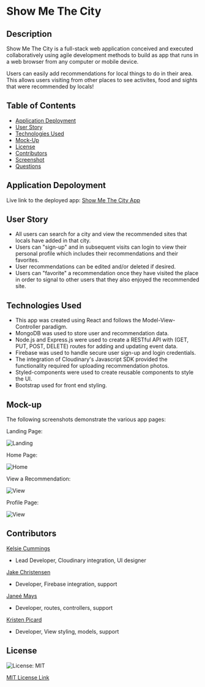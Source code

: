 # Show Me The City

## Description

Show Me The City is a full-stack web application conceived and executed collaboratively using agile development methods to build as app that runs in a web browser from any computer or mobile device.

Users can easily add recommendations for local things to do in their area. This allows users visiting from other places to see activites, food and sights that were recommended by locals!

## Table of Contents

- [Application Deployment](#application-deployment)
- [User Story](#user-story)
- [Technologies Used](#technologies-used)
- [Mock-Up](#mock-up)
- [License](#license)
- [Contributors](#contributors)
- [Screenshot](#screenshot)
- [Questions](#questions)

## Application Depoloyment

Live link to the deployed app: [Show Me The City App](https://show-me-the-city.herokuapp.com/)

## User Story

- All users can search for a city and view the recommended sites that locals have added in that city.
- Users can "sign-up" and in subsequent visits can login to view their personal profile which includes their recommendations and their favorites.
- User recommendations can be edited and/or deleted if desired.
- Users can "favorite" a recommendation once they have visited the place in order to signal to other users that they also enjoyed the recommended site.

## Technologies Used

- This app was created using React and follows the Model-View-Controller paradigm.
- MongoDB was used to store user and recommendation data.
- Node.js and Express.js were used to create a RESTful API with (GET, PUT, POST, DELETE) routes for adding and updating event data.
- Firebase was used to handle secure user sign-up and login credentials.
- The integration of Cloudinary's Javascript SDK provided the functionality required for uploading recommendation photos.
- Styled-components were used to create reusable components to style the UI.
- Bootstrap used for front end styling.

## Mock-up

The following screenshots demonstrate the various app pages:

Landing Page:

![Landing](./client/src/images/1.png)

Home Page:

![Home](./client/src/images/3.png)

View a Recommendation:

![View](./client/src/images/7.png)

Profile Page:

![View](./client/src/images/4.png)

## Contributors

[Kelsie Cummings](https://github.com/kelsie-c)

- Lead Developer, Cloudinary integration, UI designer

[Jake Christensen](https://github.com/jakech617)

- Developer, Firebase integration, support

[Janeé Mays](https://github.com/janee-elise-mays)

- Developer, routes, controllers, support

[Kristen Picard](https://github.com/kristenpicard)

- Developer, View styling, models, support

## License

![License: MIT](https://img.shields.io/badge/License-MIT-yellow.svg)

[MIT License Link](https://spdx.org/licenses/MIT.html)
